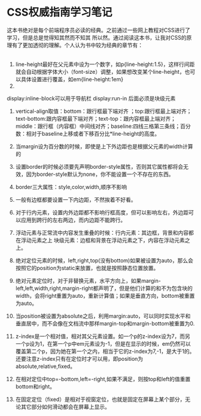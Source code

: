 # CSS权威指南学习笔记 #

这本书绝对是每个前端程序员必读的经典。之前通过一些网上教程对CSS进行了学习，但是总是觉得知其然而不知其
 所以然。通过阅读这本书，让我对CSS的原理有了更加透彻的理解。个人认为书中较为经典的章节有：<br>
<br>

1. line-height最好在父元素中设为一个数字，如p{line-height:1.5}，这样行间距就会自动根据字体大小（font-size）调整，如果想改变某个line-height，也可以具体设置进行覆盖，如em{line-height:1em}
2. 
display:inline-block可以用于导航栏
display:run-in 后面必须是块级元素




1. vertical-align取值：bottom：跟行框最下端对齐 ；top:跟行框最上端对齐；text-bottom:跟内容框最下端对齐；text-top：跟内容框最上端对齐；middle：跟行框（内容框）中间线对齐；baseline:四线三格第三条线；百分数：相对于baseline上移或者下移百分比*line-height的高度。


1. 当margin设为百分数的时候，即使是上下外边距也是根据父元素的width计算的


1. 设置border的时候必须要先声明border-style属性，否则其它属性都将会无效，因为border-style默认为none，你不能设置一个不存在的东西。


1. border三大属性：style,color,width,顺序不影响



1. 一般有边框都要设置一下内边距，不然挨着不好看。



1. 对于行内元素，设置内外边距都不影响行框高度，但可以影响左右，外边距可以应用到跨行的左右两边，而内边距不能跨行。



1. 浮动元素与正常流中内容发生重叠的时候：行内元素：其边框，背景和内容都在浮动元素之上
块级元素：边框和背景在浮动元素之下，内容在浮动元素之上。



1. 绝对定位元素的时候，left,right,top(没有bottom)如果被设置为auto，那么会按照它的position为static来放置，也就是按照静态位置放置。



1. 绝对元素定位时，对于非替换元素，水平方向上，如果margin-left,left,width,right,margin-right都声明了，但是他们计算的和不为包含块的width，会将right重置为auto，重新计算值；如果是垂直方向，bottom被重置为auto。



1. 当position被设置为absolute之后，利用margin:auto，可以同时实现水平和垂直居中，而不会像在文档流中那样margin-top和margin-bottom被重置为0.



1. z-index是一个相对值，相对其父元素设置。如一个p的z-index设为7，而另一个p设为1，在第一个p中em元素设为-1，但是在显示的时候，em仍然可以覆盖第二个p，因为她在第一个之内，相当于它的z-index为7,-1，是大于1的。还要注意z-index只有在定位时才可以用，即position为absolute,relative,fixed。



1. 在相对定位中top=-bottom,left=-right,如果不满足，则按top和left的值重置bottom和right。



1. 在固定定位（fixed）是相对于视窗定位，也就是固定在屏幕上某个部分，无论其它部分如何滑动都会在屏幕上显示。